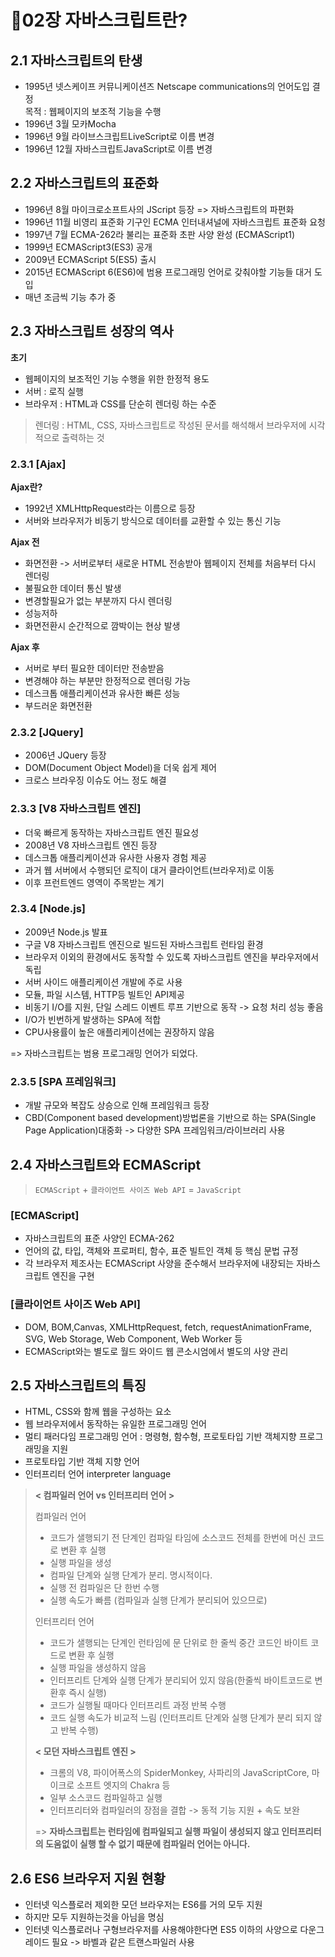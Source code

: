 # 🌵02장 자바스크립트란?

## 2.1 자바스크립트의 탄생

- 1995년 넷스케이프 커뮤니케이션즈 Netscape communications의 언어도입 결정  
  목적 : 웹페이지의 보조적 기능을 수행
- 1996년 3월 모카Mocha
- 1996년 9월 라이브스크립트LiveScript로 이름 변경
- 1996년 12월 자바스크립트JavaScript로 이름 변경

## 2.2 자바스크립트의 표준화

- 1996년 8월 마이크로소프트사의 JScript 등장 => 자바스크립트의 파편화
- 1996년 11월 비영리 표준화 기구인 ECMA 인터내셔널에 자바스크립트 표준화 요청
- 1997년 7월 ECMA-262라 불리는 표준화 초판 사양 완성 (ECMAScript1)
- 1999년 ECMAScript3(ES3) 공개
- 2009년 ECMAScript 5(ES5) 출시
- 2015년 ECMAScript 6(ES6)에 범용 프로그래밍 언어로 갖춰야할 기능들 대거 도입
- 매년 조금씩 기능 추가 중

## 2.3 자바스크립트 성장의 역사

**초기**

- 웹페이지의 보조적인 기능 수행을 위한 한정적 용도
- 서버 : 로직 실행
- 브라우저 : HTML과 CSS를 단순히 렌더링 하는 수준

> 렌더링 : HTML, CSS, 자바스크립트로 작성된 문서를 해석해서 브라우저에 시각적으로 출력하는 것

### 2.3.1 [Ajax]

**Ajax란?**

- 1992년 XMLHttpRequest라는 이름으로 등장
- 서버와 브라우저가 비동기 방식으로 데이터를 교환할 수 있는 통신 기능

**Ajax 전**

- 화면전환 -> 서버로부터 새로운 HTML 전송받아 웹페이지 전체를 처음부터 다시 렌더링
- 불필요한 데이터 통신 발생
- 변경할필요가 없는 부분까지 다시 렌더링
- 성능저하
- 화면전환시 순간적으로 깜박이는 현상 발생

**Ajax 후**

- 서버로 부터 필요한 데이터만 전송받음
- 변경해야 하는 부분만 한정적으로 렌더링 가능
- 데스크톱 애플리케이션과 유사한 빠른 성능
- 부드러운 화면전환

### 2.3.2 [JQuery]

- 2006년 JQuery 등장
- DOM(Document Object Model)을 더욱 쉽게 제어
- 크로스 브라우징 이슈도 어느 정도 해결

### 2.3.3 [V8 자바스크립트 엔진]

- 더욱 빠르게 동작하는 자바스크립트 엔진 필요성
- 2008년 V8 자바스크립트 엔진 등장
- 데스크톱 애플리케이션과 유사한 사용자 경험 제공
- 과거 웹 서버에서 수행되던 로직이 대거 클라이언트(브라우저)로 이동
- 이후 프런트엔드 영역이 주목받는 계기

### 2.3.4 [Node.js]

- 2009년 Node.js 발표
- 구글 V8 자바스크립트 엔진으로 빌드된 자바스크립트 런타임 환경
- 브라우저 이외의 환경에서도 동작할 수 있도록 자바스크립트 엔진을 부라우저에서 독립
- 서버 사이드 애플리케이션 개발에 주로 사용
- 모듈, 파일 시스템, HTTP등 빌트인 API제공
- 비동기 I/O를 지원, 단일 스레드 이벤트 루프 기반으로 동작 -> 요청 처리 성능 좋음
- I/O가 빈번하게 발생하는 SPA에 적합
- CPU사용률이 높은 애플리케이션에는 권장하지 않음

=> 자바스크립트는 범용 프로그래밍 언어가 되었다.

### 2.3.5 [SPA 프레임워크]

- 개발 규모와 복잡도 상승으로 인해 프레임워크 등장
- CBD(Component based development)방법론을 기반으로 하는 SPA(Single Page Application)대중화 -> 다양한 SPA 프레임워크/라이브러리 사용

## 2.4 자바스크립트와 ECMAScript

> `ECMAScript` + `클라이언트 사이즈 Web API` = `JavaScript`

### [ECMAScript]

- 자바스크립트의 표준 사양인 ECMA-262
- 언어의 값, 타입, 객체와 프로퍼티, 함수, 표준 빌트인 객체 등 핵심 문법 규정
- 각 브라우저 제조사는 ECMAScript 사양을 준수해서 브라우저에 내장되는 자바스크립트 엔진을 구현

### [클라이언트 사이즈 Web API]

- DOM, BOM,Canvas, XMLHttpRequest, fetch, requestAnimationFrame, SVG, Web Storage, Web Component, Web Worker 등
- ECMAScript와는 별도로 월드 와이드 웹 콘소시엄에서 별도의 사양 관리

## 2.5 자바스크립트의 특징

- HTML, CSS와 함께 웹을 구성하는 요소
- 웹 브라우저에서 동작하는 유일한 프로그래밍 언어
- 멀티 패러다임 프로그래밍 언어 : 명령형, 함수형, 프로토타입 기반 객체지향 프로그래밍을 지원
- 프로토타입 기반 객체 지향 언어
- 인터프리터 언어 interpreter language

> **< 컴파일러 언어 vs 인터프리터 언어 >**
>
> 컴파일러 언어
>
> - 코드가 샐행되기 전 단계인 컴파일 타임에 소스코드 전체를 한번에 머신 코드로 변환 후 실행
> - 실행 파일을 생성
> - 컴파일 단계와 실행 단계가 분리. 명시적이다.
> - 실행 전 컴파일은 단 한번 수행
> - 실행 속도가 빠름 (컴파일과 실행 단계가 분리되어 있으므로)
>
> 인터프리터 언어
>
> - 코드가 샐행되는 단계인 런타임에 문 단위로 한 줄씩 중간 코드인 바이트 코드로 변환 후 실행
> - 실행 파일을 생성하지 않음
> - 인터프리트 단계와 실행 단계가 분리되어 있지 않음(한줄씩 바이트코드로 변환후 즉시 실행)
> - 코드가 실행될 때마다 인터프리트 과정 반복 수행
> - 코드 실행 속도가 비교적 느림 (인터프리트 단계와 실행 단계가 분리 되지 않고 반복 수행)
>
> **< 모던 자바스크립트 엔진 >**
>
> - 크롬의 V8, 파이어폭스의 SpiderMonkey, 사파리의 JavaScriptCore, 마이크로 소프트 엣지의 Chakra 등
> - 일부 소스코드 컴파일하고 실행
> - 인터프리터와 컴파일러의 장점을 결합 -> 동적 기능 지원 + 속도 보완
>
> => **자바스크립트는 런타임에 컴파일되고 실행 파일이 생성되지 않고 인터프리터의 도움없이 실행 할 수 없기 때문에 컴파일러 언어는 아니다.**

## 2.6 ES6 브라우저 지원 현황

- 인터넷 익스플로러 제외한 모던 브라우저는 ES6를 거의 모두 지원
- 하지만 모두 지원하는것을 아님을 명심
- 인터넷 익스플로러나 구형브라우저를 사용해야한다면 ES5 이하의 사양으로 다운그레이드 필요 -> 바벨과 같은 트랜스파일러 사용
